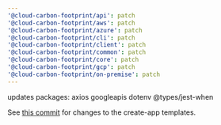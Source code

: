 ```yaml
---
'@cloud-carbon-footprint/api': patch
'@cloud-carbon-footprint/aws': patch
'@cloud-carbon-footprint/azure': patch
'@cloud-carbon-footprint/cli': patch
'@cloud-carbon-footprint/client': patch
'@cloud-carbon-footprint/common': patch
'@cloud-carbon-footprint/core': patch
'@cloud-carbon-footprint/gcp': patch
'@cloud-carbon-footprint/on-premise': patch
---
```


updates packages: axios googleapis dotenv @types/jest-when

See [this commit](https://github.com/cloud-carbon-footprint/cloud-carbon-footprint/commit/8d8c1db6ff94da5127d559e10632479a8520c67a) for changes to the create-app templates. 
